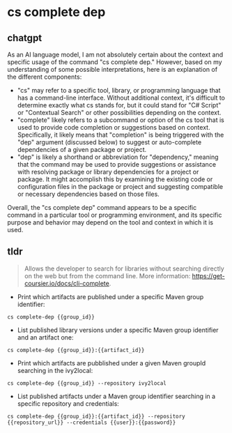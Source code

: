 # cs complete dep 
## chatgpt 
As an AI language model, I am not absolutely certain about the context and specific usage of the command "cs complete dep." However, based on my understanding of some possible interpretations, here is an explanation of the different components:

- "cs" may refer to a specific tool, library, or programming language that has a command-line interface. Without additional context, it's difficult to determine exactly what cs stands for, but it could stand for "C# Script" or "Contextual Search" or other possibilities depending on the context.
- "complete" likely refers to a subcommand or option of the cs tool that is used to provide code completion or suggestions based on context. Specifically, it likely means that "completion" is being triggered with the "dep" argument (discussed below) to suggest or auto-complete dependencies of a given package or project.
- "dep" is likely a shorthand or abbreviation for "dependency," meaning that the command may be used to provide suggestions or assistance with resolving package or library dependencies for a project or package. It might accomplish this by examining the existing code or configuration files in the package or project and suggesting compatible or necessary dependencies based on those files.

Overall, the "cs complete dep" command appears to be a specific command in a particular tool or programming environment, and its specific purpose and behavior may depend on the tool and context in which it is used. 

## tldr 
 
> Allows the developer to search for libraries without searching directly on the web but from the command line.
> More information: <https://get-coursier.io/docs/cli-complete>.

- Print which artifacts are published under a specific Maven group identifier:

`cs complete-dep {{group_id}}`

- List published library versions under a specific Maven group identifier and an artifact one:

`cs complete-dep {{group_id}}:{{artifact_id}}`

- Print which artifacts are pubblished under a given Maven groupId searching in the ivy2local:

`cs complete-dep {{group_id}} --repository ivy2local`

- List published artifacts under a Maven group identifier searching in a specific repository and credentials:

`cs complete-dep {{group_id}}:{{artifact_id}} --repository {{repository_url}} --credentials {{user}}:{{password}}`
